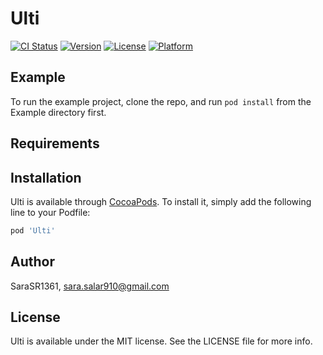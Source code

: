# Ulti

[![CI Status](https://img.shields.io/travis/SaraSR1361/Ulti.svg?style=flat)](https://travis-ci.org/SaraSR1361/Ulti)
[![Version](https://img.shields.io/cocoapods/v/Ulti.svg?style=flat)](https://cocoapods.org/pods/Ulti)
[![License](https://img.shields.io/cocoapods/l/Ulti.svg?style=flat)](https://cocoapods.org/pods/Ulti)
[![Platform](https://img.shields.io/cocoapods/p/Ulti.svg?style=flat)](https://cocoapods.org/pods/Ulti)

## Example

To run the example project, clone the repo, and run `pod install` from the Example directory first.

## Requirements

## Installation

Ulti is available through [CocoaPods](https://cocoapods.org). To install
it, simply add the following line to your Podfile:

```ruby
pod 'Ulti'
```

## Author

SaraSR1361, sara.salar910@gmail.com

## License

Ulti is available under the MIT license. See the LICENSE file for more info.
